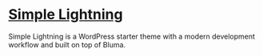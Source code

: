 # [Simple Lightning](https://github.com/rodrigossalmeida/wp-simple-lightning)

Simple Lightning is a WordPress starter theme with a modern development workflow and built on top of Bluma.

